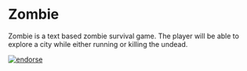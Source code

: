 Zombie
======
Zombie is a text based zombie survival game.
The player will be able to explore a city while either running or killing the undead.

[![endorse](http://api.coderwall.com/porter707/endorsecount.png)](http://coderwall.com/porter707)
